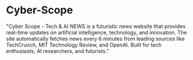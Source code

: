 # Cyber-Scope
"Cyber Scope - Tech &amp; AI NEWS is a futuristic news website that provides real-time updates on artificial intelligence, technology, and innovation. The site automatically fetches news every 6 minutes from leading sources like TechCrunch, MIT Technology Review, and OpenAI. Built for tech enthusiasts, AI researchers, and futurists."
